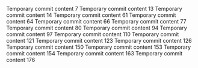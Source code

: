 Temporary commit content 7
Temporary commit content 13
Temporary commit content 14
Temporary commit content 61
Temporary commit content 64
Temporary commit content 66
Temporary commit content 77
Temporary commit content 80
Temporary commit content 94
Temporary commit content 97
Temporary commit content 110
Temporary commit content 121
Temporary commit content 123
Temporary commit content 126
Temporary commit content 150
Temporary commit content 153
Temporary commit content 154
Temporary commit content 163
Temporary commit content 176
